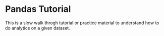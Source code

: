# Pandas Tutorial

This is a slow walk throgh tutorial or practice material to understand how to do analytics on a given dataset. 
